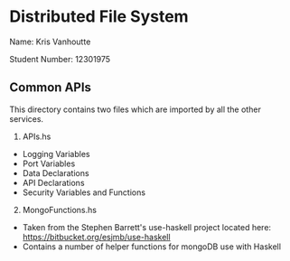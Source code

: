 # Distributed File System

Name: Kris Vanhoutte

Student Number: 12301975

## Common APIs

This directory contains two files which are imported by all the other services.

1. APIs.hs
  - Logging Variables
  - Port Variables
  - Data Declarations
  - API Declarations
  - Security Variables and Functions

2. MongoFunctions.hs
  - Taken from the Stephen Barrett's use-haskell project located here: https://bitbucket.org/esjmb/use-haskell
  - Contains a number of helper functions for mongoDB use with Haskell